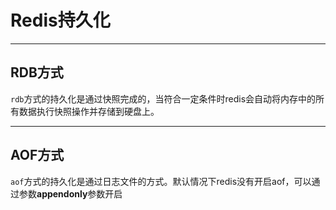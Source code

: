 # Redis持久化



----

## RDB方式

`rdb`方式的持久化是通过快照完成的，当符合一定条件时redis会自动将内存中的所有数据执行快照操作并存储到硬盘上。







----

## **AOF**方式

`aof`方式的持久化是通过日志文件的方式。默认情况下redis没有开启aof，可以通过参数**appendonly**参数开启


